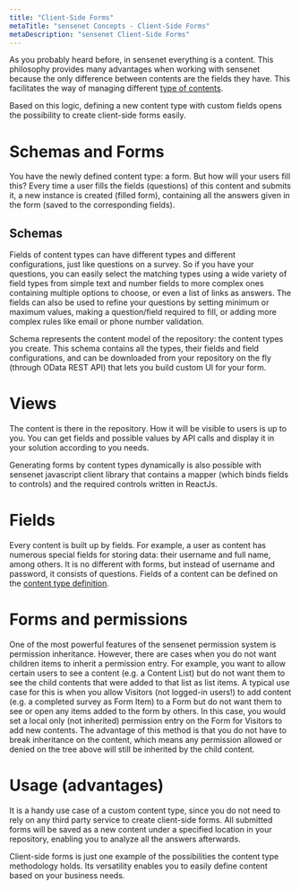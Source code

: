 ```yaml
---
title: "Client-Side Forms"
metaTitle: "sensenet Concepts - Client-Side Forms"
metaDescription: "sensenet Client-Side Forms"
---
```


As you probably heard before, in sensenet everything is a content. This philosophy provides many advantages when working with sensenet because the only difference between contents are the fields they have. This facilitates the way of managing different [type of contents](/concepts/content-types).

Based on this logic, defining a new content type with custom fields opens the possibility to create client-side forms easily.

# Schemas and Forms
You have the newly defined content type: a form. But how will your users fill this?
Every time a user fills the fields (questions) of this content and submits it, a new instance is created (filled form), containing all the answers given in the form (saved to the corresponding fields).

## Schemas
Fields of content types can have different types and different configurations, just like questions on a survey. So if you have your questions, you can easily select the matching types using a wide variety of field types from simple text and number fields to more complex ones containing multiple options to choose, or even a list of links as answers. The fields can also be used to refine your questions by setting minimum or maximum values, making a question/field required to fill, or adding more complex rules like email or phone number validation.

Schema represents the content model of the repository: the content types you create. This schema contains all the types, their fields and field configurations, and can be downloaded from your repository on the fly (through OData REST API) that lets you build custom UI for your form.

# Views
The content is there in the repository. How it will be visible to users is up to you. You can get fields and possible values by API calls and display it in your solution according to you needs.

Generating forms by content types dynamically is also possible with sensenet javascript client library that contains a  mapper (which binds fields to controls) and the required controls written in ReactJs.

# Fields
Every content is built up by fields. For example, a user as content has numerous special fields for storing data: their username and full name, among others. It is no different with forms, but instead of username and password, it consists of questions.
Fields of a content can be defined on the [content type definition](/concepts/content-types).

# Forms and permissions
One of the most powerful features of the sensenet permission system is permission inheritance. However, there are cases when you do not want children items to inherit a permission entry. For example, you want to allow certain users to see a content (e.g. a Content List) but do not want them to see the child contents that were added to that list as list items. A typical use case for this is when you allow Visitors (not logged-in users!) to add content (e.g. a completed survey as Form Item) to a Form but do not want them to see or open any items added to the form by others. In this case, you would set a local only (not inherited) permission entry on the Form for Visitors to add new contents. The advantage of this method is that you do not have to break inheritance on the content, which means any permission allowed or denied on the tree above will still be inherited by the child content.

# Usage (advantages)
It is a handy use case of a custom content type, since you do not need to rely on any third party service to create client-side forms. All submitted forms will be saved as a new content under a specified location in your repository, enabling you to analyze all the answers afterwards.

Client-side forms is just one example of the possibilities the content type methodology holds. Its versatility enables you to easily define content based on your business needs.
